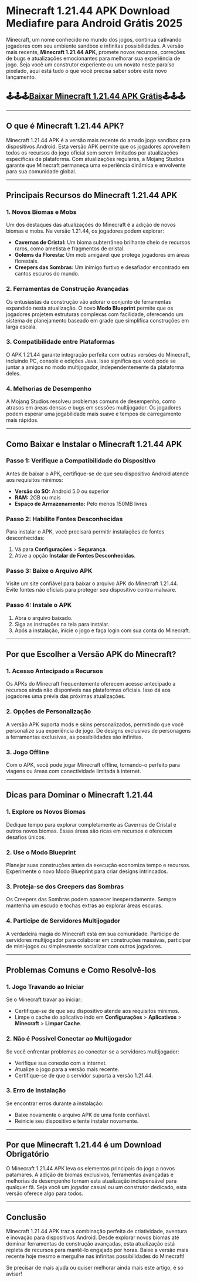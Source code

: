 # **Minecraft 1.21.44 APK Download Mediafıre para Android Grátis 2025**

Minecraft, um nome conhecido no mundo dos jogos, continua cativando jogadores com seu ambiente sandbox e infinitas possibilidades. A versão mais recente, **Minecraft 1.21.44 APK**, promete novos recursos, correções de bugs e atualizações emocionantes para melhorar sua experiência de jogo. Seja você um construtor experiente ou um novato neste paraíso pixelado, aqui está tudo o que você precisa saber sobre este novo lançamento.

## 🕹🕹🕹[Baixar Minecraft 1.21.44 APK Grátis](https://apkgara.com/minecraft-1-21-44/)🕹🕹🕹

---

## **O que é Minecraft 1.21.44 APK?**

Minecraft 1.21.44 APK é a versão mais recente do amado jogo sandbox para dispositivos Android. Esta versão APK permite que os jogadores aproveitem todos os recursos do jogo oficial sem serem limitados por atualizações específicas de plataforma. Com atualizações regulares, a Mojang Studios garante que Minecraft permaneça uma experiência dinâmica e envolvente para sua comunidade global.

---

## **Principais Recursos do Minecraft 1.21.44 APK**

### **1. Novos Biomas e Mobs**
Um dos destaques das atualizações do Minecraft é a adição de novos biomas e mobs. Na versão 1.21.44, os jogadores podem explorar:
- **Cavernas de Cristal:** Um bioma subterrâneo brilhante cheio de recursos raros, como ametista e fragmentos de cristal.
- **Golems da Floresta:** Um mob amigável que protege jogadores em áreas florestais.
- **Creepers das Sombras:** Um inimigo furtivo e desafiador encontrado em cantos escuros do mundo.

### **2. Ferramentas de Construção Avançadas**
Os entusiastas da construção vão adorar o conjunto de ferramentas expandido nesta atualização. O novo **Modo Blueprint** permite que os jogadores projetem estruturas complexas com facilidade, oferecendo um sistema de planejamento baseado em grade que simplifica construções em larga escala.

### **3. Compatibilidade entre Plataformas**
O APK 1.21.44 garante integração perfeita com outras versões do Minecraft, incluindo PC, console e edições Java. Isso significa que você pode se juntar a amigos no modo multijogador, independentemente da plataforma deles.

### **4. Melhorias de Desempenho**
A Mojang Studios resolveu problemas comuns de desempenho, como atrasos em áreas densas e bugs em sessões multijogador. Os jogadores podem esperar uma jogabilidade mais suave e tempos de carregamento mais rápidos.

---

## **Como Baixar e Instalar o Minecraft 1.21.44 APK**

### **Passo 1: Verifique a Compatibilidade do Dispositivo**
Antes de baixar o APK, certifique-se de que seu dispositivo Android atende aos requisitos mínimos:
- **Versão do SO:** Android 5.0 ou superior
- **RAM:** 2GB ou mais
- **Espaço de Armazenamento:** Pelo menos 150MB livres

### **Passo 2: Habilite Fontes Desconhecidas**
Para instalar o APK, você precisará permitir instalações de fontes desconhecidas:
1. Vá para **Configurações** > **Segurança**.
2. Ative a opção **Instalar de Fontes Desconhecidas**.

### **Passo 3: Baixe o Arquivo APK**
Visite um site confiável para baixar o arquivo APK do Minecraft 1.21.44. Evite fontes não oficiais para proteger seu dispositivo contra malware.

### **Passo 4: Instale o APK**
1. Abra o arquivo baixado.
2. Siga as instruções na tela para instalar.
3. Após a instalação, inicie o jogo e faça login com sua conta do Minecraft.

---

## **Por que Escolher a Versão APK do Minecraft?**

### **1. Acesso Antecipado a Recursos**
Os APKs do Minecraft frequentemente oferecem acesso antecipado a recursos ainda não disponíveis nas plataformas oficiais. Isso dá aos jogadores uma prévia das próximas atualizações.

### **2. Opções de Personalização**
A versão APK suporta mods e skins personalizados, permitindo que você personalize sua experiência de jogo. De designs exclusivos de personagens a ferramentas exclusivas, as possibilidades são infinitas.

### **3. Jogo Offline**
Com o APK, você pode jogar Minecraft offline, tornando-o perfeito para viagens ou áreas com conectividade limitada à internet.

---

## **Dicas para Dominar o Minecraft 1.21.44**

### **1. Explore os Novos Biomas**
Dedique tempo para explorar completamente as Cavernas de Cristal e outros novos biomas. Essas áreas são ricas em recursos e oferecem desafios únicos.

### **2. Use o Modo Blueprint**
Planejar suas construções antes da execução economiza tempo e recursos. Experimente o novo Modo Blueprint para criar designs intrincados.

### **3. Proteja-se dos Creepers das Sombras**
Os Creepers das Sombras podem aparecer inesperadamente. Sempre mantenha um escudo e tochas extras ao explorar áreas escuras.

### **4. Participe de Servidores Multijogador**
A verdadeira magia do Minecraft está em sua comunidade. Participe de servidores multijogador para colaborar em construções massivas, participar de mini-jogos ou simplesmente socializar com outros jogadores.

---

## **Problemas Comuns e Como Resolvê-los**

### **1. Jogo Travando ao Iniciar**
Se o Minecraft travar ao iniciar:
- Certifique-se de que seu dispositivo atende aos requisitos mínimos.
- Limpe o cache do aplicativo indo em **Configurações** > **Aplicativos** > **Minecraft** > **Limpar Cache**.

### **2. Não é Possível Conectar ao Multijogador**
Se você enfrentar problemas ao conectar-se a servidores multijogador:
- Verifique sua conexão com a internet.
- Atualize o jogo para a versão mais recente.
- Certifique-se de que o servidor suporta a versão 1.21.44.

### **3. Erro de Instalação**
Se encontrar erros durante a instalação:
- Baixe novamente o arquivo APK de uma fonte confiável.
- Reinicie seu dispositivo e tente instalar novamente.

---

## **Por que Minecraft 1.21.44 é um Download Obrigatório**

O Minecraft 1.21.44 APK leva os elementos principais do jogo a novos patamares. A adição de biomas exclusivos, ferramentas avançadas e melhorias de desempenho tornam esta atualização indispensável para qualquer fã. Seja você um jogador casual ou um construtor dedicado, esta versão oferece algo para todos.

---

## **Conclusão**

Minecraft 1.21.44 APK traz a combinação perfeita de criatividade, aventura e inovação para dispositivos Android. Desde explorar novos biomas até dominar ferramentas de construção avançadas, esta atualização está repleta de recursos para mantê-lo engajado por horas. Baixe a versão mais recente hoje mesmo e mergulhe nas infinitas possibilidades do Minecraft!

Se precisar de mais ajuda ou quiser melhorar ainda mais este artigo, é só avisar!
